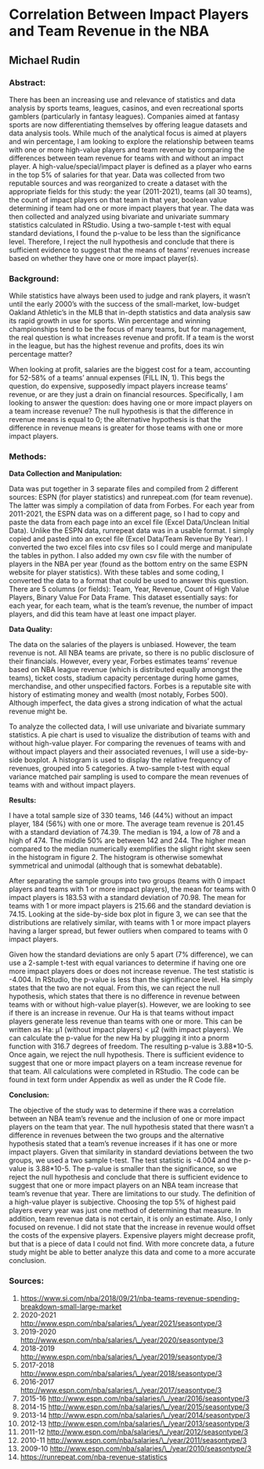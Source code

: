 # Correlation Between Impact Players and Team Revenue in the NBA
## Michael Rudin

### Abstract:
There has been an increasing use and relevance of statistics and data analysis by sports teams, leagues, casinos, and even recreational sports gamblers (particularly in fantasy leagues). Companies aimed at fantasy sports are now differentiating themselves by offering league datasets and data analysis tools. While much of the analytical focus is aimed at players and win percentage, I am looking to explore the relationship between teams with one or more high-value players and team revenue by comparing the differences between team revenue for teams with and without an impact player. A high-value/special/impact player is defined as a player who earns in the top 5% of salaries for that year. Data was collected from two reputable sources and was reorganized to create a dataset with the appropriate fields for this study: the year (2011-2021), teams (all 30 teams), the count of impact players on that team in that year, boolean value determining if team had one or more impact players that year. The data was then collected and analyzed using bivariate and univariate summary statistics calculated in RStudio. Using a two-sample t-test with equal standard deviations, I found the p-value to be less than the significance level. Therefore, I reject the null hypothesis and conclude that there is sufficient evidence to suggest that the means of teams’ revenues increase based on whether they have one or more impact player(s).

### Background:
While statistics have always been used to judge and rank players, it wasn’t until the early 2000’s with the success of the small-market, low-budget Oakland Athletic’s in the MLB that in-depth statistics and data analysis saw its rapid growth in use for sports. Win percentage and winning championships tend to be the focus of many teams, but for management, the real question is what increases revenue and profit. If a team is the worst in the league, but has the highest revenue and profits, does its win percentage matter?

When looking at profit, salaries are the biggest cost for a team, accounting for 52-58% of a teams’ annual expenses (FILL IN, 1). This begs the question, do expensive, supposedly impact players increase teams’ revenue, or are they just a drain on financial resources. Specifically, I am looking to answer the question: does having one or more impact players on a team increase revenue? The null hypothesis is that the difference in revenue means is equal to 0; the alternative hypothesis is that the difference in revenue means is greater for those teams with one or more impact players.

### Methods:

**Data Collection and Manipulation:**

Data was put together in 3 separate files and compiled from 2 different sources: ESPN (for player statistics) and runrepeat.com (for team revenue). The latter was simply a compilation of data from Forbes. For each year from 2011-2021, the ESPN data was on a different page, so I had to copy and paste the data from each page into an excel file (Excel Data/Unclean Initial Data). Unlike the ESPN data, runrepeat data was in a usable format. I simply copied and pasted into an excel file (Excel Data/Team Revenue By Year). I converted the two excel files into csv files so I could merge and manipulate the tables in python. I also added my own csv file with the number of players in the NBA per year (found as the bottom entry on the same ESPN website for player statistics). With these tables and some coding, I converted the data to a format that could be used to answer this question. There are 5 columns (or fields): Team, Year, Revenue, Count of High Value Players, Binary Value For Data Frame. This dataset essentially says: for each year, for each team, what is the team’s revenue, the number of impact players, and did this team have at least one impact player.

**Data Quality:**

The data on the salaries of the players is unbiased. However, the team revenue is not. All NBA teams are private, so there is no public disclosure of their financials. However, every year, Forbes estimates teams’ revenue based on NBA league revenue (which is distributed equally amongst the teams), ticket costs, stadium capacity percentage during home games, merchandise, and other unspecified factors. Forbes is a reputable site with history of estimating money and wealth (most notably, Forbes 500). Although imperfect, the data gives a strong indication of what the actual revenue might be.

To analyze the collected data, I will use univariate and bivariate summary statistics. A pie chart is used to visualize the distribution of teams with and without high-value player. For comparing the revenues of teams with and without impact players and their associated revenues, I will use a side-by-side boxplot. A histogram is used to display the relative frequency of revenues, grouped into 5 categories. A two-sample t-test with equal variance matched pair sampling is used to compare the mean revenues of teams with and without impact players.

**Results:**

I have a total sample size of 330 teams, 146 (44%) without an impact player, 184 (56%) with one or more. The average team revenue is 201.45 with a standard deviation of 74.39. The median is 194, a low of 78 and a high of 474. The middle 50% are between 142 and 244. The higher mean compared to the median numerically exemplifies the slight right skew seen in the histogram in figure 2. The histogram is otherwise somewhat symmetrical and unimodal (although that is somewhat debatable).

After separating the sample groups into two groups (teams with 0 impact players and teams with 1 or more impact players), the mean for teams with 0 impact players is 183.53 with a standard deviation of 70.98. The mean for teams with 1 or more impact players is 215.66 and the standard deviation is 74.15. Looking at the side-by-side box plot in figure 3, we can see that the distributions are relatively similar, with teams with 1 or more impact players having a larger spread, but fewer outliers when compared to teams with 0 impact players.

Given how the standard deviations are only 5 apart (7% difference), we can use a 2-sample t-test with equal variances to determine if having one ore more impact players does or does not increase revenue. The test statistic is -4.004. In RStudio, the p-value is less than the significance level. Ha simply states that the two are not equal. From this, we can reject the null hypothesis, which states that there is no difference in revenue between teams with or without high-value player(s). However, we are looking to see if there is an increase in revenue. Our Ha is that teams without impact players generate less revenue than teams with one or more. This can be written as Ha: μ1 (without impact players) < μ2 (with impact players). We can calculate the p-value for the new Ha by plugging it into a pnorm function with 316.7 degrees of freedom. The resulting p-value is 3.88\*10\-5. Once again, we reject the null hypothesis. There is sufficient evidence to suggest that one or more impact players on a team increase revenue for that team. All calculations were completed in RStudio. The code can be found in text form under Appendix as well as under the R Code file.

**Conclusion:**

The objective of the study was to determine if there was a correlation between an NBA team’s revenue and the inclusion of one or more impact players on the team that year. The null hypothesis stated that there wasn’t a difference in revenues between the two groups and the alternative hypothesis stated that a team’s revenue increases if it has one or more impact players. Given that similarity in standard deviations between the two groups, we used a two sample t-test. The test statistic is -4.004 and the p-value is 3.88\*10\-5. The p\-value is smaller than the significance, so we reject the null hypothesis and conclude that there is sufficient evidence to suggest that one or more impact players on an NBA team increase that team’s revenue that year. There are limitations to our study. The definition of a high-value player is subjective. Choosing the top 5% of highest paid players every year was just one method of determining that measure. In addition, team revenue data is not certain, it is only an estimate. Also, I only focused on revenue. I did not state that the increase in revenue would offset the costs of the expensive players. Expensive players might decrease profit, but that is a piece of data I could not find. With more concrete data, a future study might be able to better analyze this data and come to a more accurate conclusion.

### Sources:

1.	https://www.si.com/nba/2018/09/21/nba-teams-revenue-spending-breakdown-small-large-market
2.	2020-2021	http://www.espn.com/nba/salaries/\_/year/2021/seasontype/3
3.	2019-2020	http://www.espn.com/nba/salaries/\_/year/2020/seasontype/3		
4.	2018-2019	http://www.espn.com/nba/salaries/\_/year/2019/seasontype/3		
5.	2017-2018	http://www.espn.com/nba/salaries/\_/year/2018/seasontype/3		
6.	2016-2017	http://www.espn.com/nba/salaries/\_/year/2017/seasontype/3		
7.	2015-16	http://www.espn.com/nba/salaries/\_/year/2016/seasontype/3		
8.	2014-15	http://www.espn.com/nba/salaries/\_/year/2015/seasontype/3		
9.	2013-14	http://www.espn.com/nba/salaries/\_/year/2014/seasontype/3		
10.	2012-13	http://www.espn.com/nba/salaries/\_/year/2013/seasontype/3		
11.	2011-12	http://www.espn.com/nba/salaries/\_/year/2012/seasontype/3		
12.	2010-11	http://www.espn.com/nba/salaries/\_/year/2011/seasontype/3		
13.	2009-10	http://www.espn.com/nba/salaries/\_/year/2010/seasontype/3	
14.	https://runrepeat.com/nba-revenue-statistics

